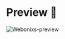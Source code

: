 # Preview 📸
![Webonixs-preview](https://github.com/user-attachments/assets/c5de49c3-cb2c-48d7-8d36-c052b586c769)
